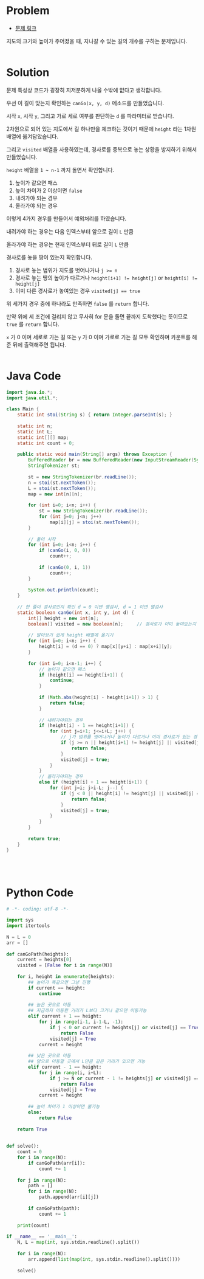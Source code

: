 # Problem
- [문제 링크](https://www.acmicpc.net/problem/14890)

지도의 크기와 높이가 주어졌을 때, 지나갈 수 있는 길의 개수를 구하는 문제입니다.
<br>
<br>

# Solution
문제 특성상 코드가 굉장히 지저분하게 나올 수밖에 없다고 생각합니다.

우선 이 길이 맞는지 확인하는 `canGo(x, y, d)` 메소드를 만들었습니다.

시작 `x`, 시작 `y`, 그리고 가로 세로 여부를 판단하는 `d` 를 파라미터로 받습니다.

2차원으로 되어 있는 지도에서 길 하나만을 체크하는 것이기 때문에 `height` 라는 1차원 배열에 옮겨담았습니다.

그리고 `visited` 배열을 사용하였는데, 경사로를 중복으로 놓는 상황을 방지하기 위해서 만들었습니다.

`height` 배열을 `1 ~ n-1` 까지 돌면서 확인합니다.

1. 높이가 같으면 패스
2. 높이 차이가 2 이상이면 `false`
3. 내려가야 되는 경우
4. 올라가야 되는 경우

이렇게 4가지 경우를 만들어서 예외처리를 하였습니다.

내려가야 하는 경우는 다음 인덱스부터 앞으로 길이 `L` 만큼

올라가야 하는 경우는 현재 인덱스부터 뒤로 길이 `L` 만큼

경사로를 놓을 땅이 있는지 확인합니다.

1. 경사로 놓는 범위가 지도를 벗어나거나 `j >= n`
2. 경사로 놓는 땅의 높이가 다르거나 `height[i+1] != height[j]` or `height[i] != height[j]`
3. 이미 다른 경사로가 놓여있는 경우 `visited[j] == true`

위 세가지 경우 중에 하나라도 만족하면 `false` 를 `return` 합니다.

만약 위에 세 조건에 걸리지 않고 무사히 for 문을 돌면 끝까지 도착했다는 뜻이므로 `true` 를 `return` 합니다.

`x` 가 0 이며 세로로 가는 길 또는 `y` 가 0 이며 가로로 가는 길 모두 확인하며 카운트를 해준 뒤에 출력해주면 됩니다.
<br>
<br>

# Java Code
```java
import java.io.*;
import java.util.*;
 
class Main {
    static int stoi(String s) { return Integer.parseInt(s); }
 
    static int n;
    static int L;
    static int[][] map;
    static int count = 0;
 
    public static void main(String[] args) throws Exception {
        BufferedReader br = new BufferedReader(new InputStreamReader(System.in));
        StringTokenizer st;
 
        st = new StringTokenizer(br.readLine());
        n = stoi(st.nextToken());
        L = stoi(st.nextToken());
        map = new int[n][n];
 
        for (int i=0; i<n; i++) {
            st = new StringTokenizer(br.readLine());
            for (int j=0; j<n; j++)
                map[i][j] = stoi(st.nextToken());
        }
 
        // 풀이 시작
        for (int i=0; i<n; i++) {
            if (canGo(i, 0, 0)) 
                count++;
            
            if (canGo(0, i, 1)) 
                count++;
        }
 
        System.out.println(count);
    }
 
    // 한 줄이 경사로인지 확인 d = 0 이면 행검사, d = 1 이면 열검사
    static boolean canGo(int x, int y, int d) {
        int[] height = new int[n];
        boolean[] visited = new boolean[n];     // 경사로가 이미 놓여있는지 체크
 
        // 알아보기 쉽게 height 배열에 옮기기
        for (int i=0; i<n; i++) {
            height[i] = (d == 0) ? map[x][y+i] : map[x+i][y];
        }
 
        for (int i=0; i<n-1; i++) {
            // 높이가 같으면 패스
            if (height[i] == height[i+1]) {
                continue;
            }
            
            if (Math.abs(height[i] - height[i+1]) > 1) {
                return false;
            }
 
            // 내려가야되는 경우
            if (height[i] - 1 == height[i+1]) {
                for (int j=i+1; j<=i+L; j++) {
                    // j가 범위를 벗어나거나 높이가 다르거나 이미 경사로가 있는 경우
                    if (j >= n || height[i+1] != height[j] || visited[j] == true) {
                        return false;
                    } 
                    visited[j] = true;
                }
            }
            // 올라가야되는 경우
            else if (height[i] + 1 == height[i+1]) {
                for (int j=i; j>i-L; j--) {
                    if (j < 0 || height[i] != height[j] || visited[j] == true) {
                        return false;
                    }
                    visited[j] = true;
                }
            }            
        }
 
        return true;
    }
}
```
<br>
<br>

# Python Code
```python
# -*- coding: utf-8 -*-
 
import sys
import itertools
 
N = L = 0
arr = []
 
def canGoPath(heights):
    current = heights[0]
    visited = [False for i in range(N)]
 
    for i, height in enumerate(heights):
        ## 높이가 똑같으면 그냥 진행
        if current == height:
            continue
 
        ## 높은 곳으로 이동
        ## 지금까지 이동한 거리가 L보다 크거나 같으면 이동가능
        elif current + 1 == height:
            for j in range(i-1, i-1-L, -1):
                if j < 0 or current != heights[j] or visited[j] == True:
                    return False
                visited[j] = True
            current = height
 
        ## 낮은 곳으로 이동
        ## 앞으로 이동할 곳에서 L만큼 같은 거리가 있으면 가능
        elif current - 1 == height:
            for j in range(i, i+L):
                if j >= N or current - 1 != heights[j] or visited[j] == True:
                    return False
                visited[j] = True
            current = height
        
        ## 높이 차이가 1 이상이면 불가능
        else:
            return False
    
    return True
 
 
def solve():
    count = 0
    for i in range(N):
        if canGoPath(arr[i]):
            count += 1
 
    for j in range(N):
        path = []
        for i in range(N):
            path.append(arr[i][j])
        
        if canGoPath(path):
            count += 1
    
    print(count)
 
if __name__ == '__main__':
    N, L = map(int, sys.stdin.readline().split())
 
    for i in range(N):
        arr.append(list(map(int, sys.stdin.readline().split())))
 
    solve()
```
